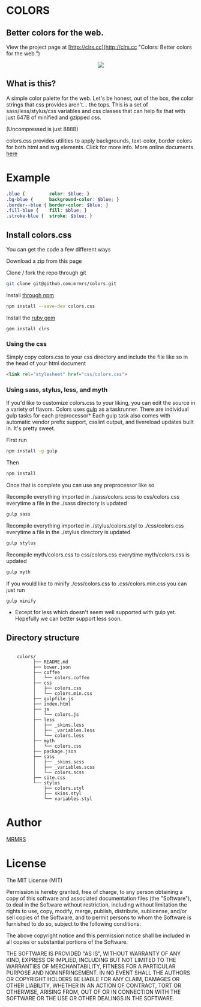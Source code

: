 # COLORS

## Better colors for the web.

View the project page at [http://clrs.cc](http://clrs.cc "Colors: Better colors for the web.")

<div align="center">
  <img src="palette.png"/>
</div>

## What is this?

A simple color palette for the web. Let's be honest, out of the box, the color strings that css provides aren't... the tops.
This is a set of sass/less/stylus/css variables and css classes that can help fix that with just 647B of minified and gzipped css.

(Uncompressed is just 888B)

colors.css provides utilities to apply backgrounds, text-color, border colors for both html and svg elements.
Click for more info. More online documents <a href="https://yuenergy.co.uk/products/business-electricity/">here</a>  
# Example

```scss
.blue {         color: $blue; }
.bg-blue {      background-color: $blue; }
.border--blue { border-color: $blue; }
.fill-blue {    fill: $blue; }
.stroke-blue {  stroke: $blue; }
```

## Install colors.css

You can get the code a few different ways

Download a zip from this page

Clone / fork the repo through git
```bash
git clone git@github.com:mrmrs/colors.git
```

Install [through npm](https://www.npmjs.org/package/colors.css)
```bash
npm install --save-dev colors.css
```

Install the [ruby gem](http://rubygems.org/gems/clrs)
```
gem install clrs
```

### Using the css
Simply copy colors.css to your css directory and include the file like so in the head of your html document

```html
<link rel="stylesheet" href="css/colors.css">
```

### Using sass, stylus, less, and myth

If you'd like to customize colors.css to your liking, you can edit the source in a variety of flavors.
Colors uses [gulp](http://gulpjs.com "GulpJs - A sweet js taskrunner") as a taskrunner.
There are individual gulp tasks for each preprocessor*
Each gulp task also comes with automatic vendor prefix support, csslint output, and livereload updates
built in.
It's pretty sweet.

First run

```bash
npm install -g gulp
```

Then

```bash
npm install
```

Once that is complete you can use any preprocessor like so

Recompile everything imported in ./sass/colors.scss to css/colors.css
everytime a file in the ./sass directory is updated
```bash
gulp sass
```

Recompile everything imported in ./stylus/colors.styl to ./css/colors.css
everytime a file in the ./stylus directory is updated
```bash
gulp stylus
```

Recompile myth/colors.css to css/colors.css everytime myth/colors.css is updated
```bash
gulp myth
```

If you would like to minify ./css/colors.css to .css/colors.min.css you can just run
```bash
gulp minify
```

* Except for less which doesn't seem well supported with gulp yet. Hopefully we can
better support less soon.

## Directory structure
```

    colors/
          ├── README.md
          ├── bower.json
          ├── coffee
          │   └── colors.coffee
          ├── css
          │   ├── colors.css
          │   └── colors.min.css
          ├── gulpfile.js
          ├── index.html
          ├── js
          │   └── colors.js
          ├── less
          │   ├── _skins.less
          │   ├── _variables.less
          │   └── colors.less
          ├── myth
          │   └── colors.css
          ├── package.json
          ├── sass
          │   ├── _skins.scss
          │   ├── _variables.scss
          │   └── colors.scss
          ├── site.css
          └── stylus
              ├── colors.styl
              ├── skins.styl
              └── variables.styl

```

# Author
[MRMRS](http://mrmrs.cc "Adam Morse - Designer + Developer in Hong Kong")


# License

The MIT License (MIT)

Permission is hereby granted, free of charge, to any person obtaining a copy
of this software and associated documentation files (the "Software"), to deal
in the Software without restriction, including without limitation the rights
to use, copy, modify, merge, publish, distribute, sublicense, and/or sell
copies of the Software, and to permit persons to whom the Software is
furnished to do so, subject to the following conditions:

The above copyright notice and this permission notice shall be included in
all copies or substantial portions of the Software.

THE SOFTWARE IS PROVIDED "AS IS", WITHOUT WARRANTY OF ANY KIND, EXPRESS OR
IMPLIED, INCLUDING BUT NOT LIMITED TO THE WARRANTIES OF MERCHANTABILITY,
FITNESS FOR A PARTICULAR PURPOSE AND NONINFRINGEMENT. IN NO EVENT SHALL THE
AUTHORS OR COPYRIGHT HOLDERS BE LIABLE FOR ANY CLAIM, DAMAGES OR OTHER
LIABILITY, WHETHER IN AN ACTION OF CONTRACT, TORT OR OTHERWISE, ARISING FROM,
OUT OF OR IN CONNECTION WITH THE SOFTWARE OR THE USE OR OTHER DEALINGS IN
THE SOFTWARE.


